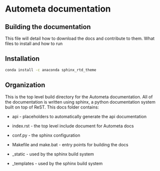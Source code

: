 Autometa documentation
========================

Building the documentation
--------------------------

This file will detail how to download the docs and contribute to them.
What files to install and how to run

Installation
------------

```bash
conda install -c anaconda sphinx_rtd_theme
```

Organization
------------

This is the top level build directory for the Autometa documentation.  All of the documentation is written using sphinx, a python documentation system built on top of ReST. This docs folder contains:

* api - placeholders to automatically generate the api documentation

* index.rst - the top level include document for Autometa docs

* conf.py - the sphinx configuration

* Makefile and make.bat - entry points for building the docs

* _static - used by the sphinx build system

* _templates - used by the sphinx build system
